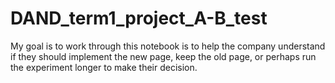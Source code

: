 # DAND_term1_project_A-B_test
My goal is to work through this notebook is to help the company understand if they should implement the new page, keep the old page, or perhaps run the experiment longer to make their decision.
